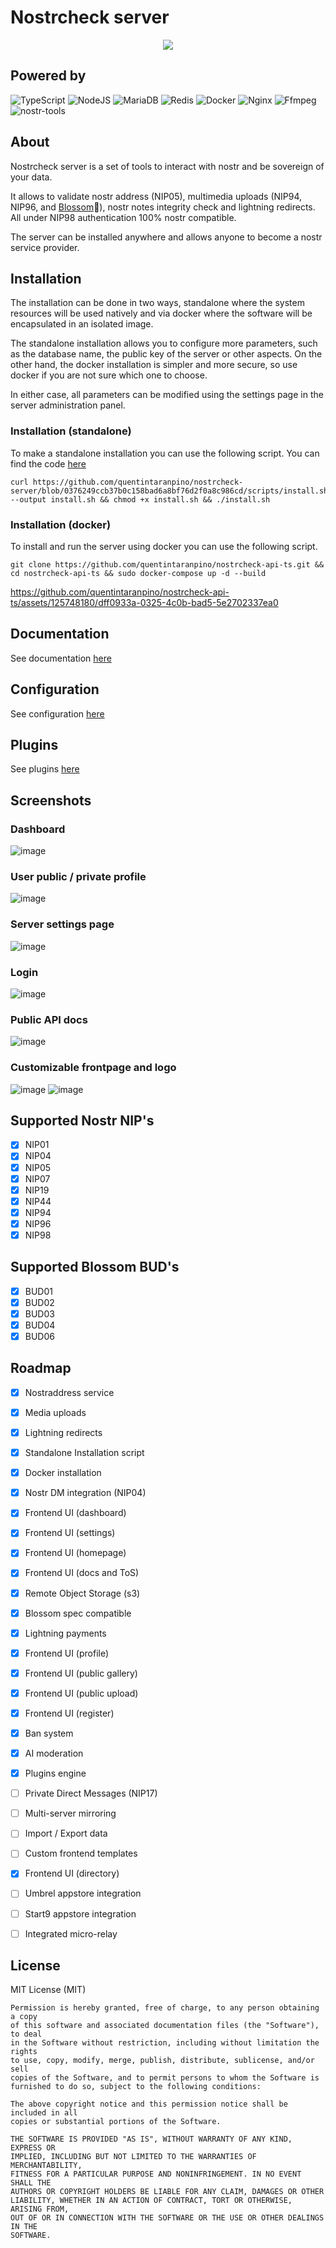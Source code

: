 # Nostrcheck server
<p align="center">
<img src= "https://github.com/quentintaranpino/nostrcheck-api-ts/assets/125748180/b4a7a4c3-938f-4f60-af81-3af4e5178ec4">
</p>

## Powered by
![TypeScript](https://img.shields.io/badge/typescript-%23007ACC.svg?style=for-the-badge&logo=typescript&logoColor=white) ![NodeJS](https://img.shields.io/badge/node.js-6DA55F?style=for-the-badge&logo=node.js&logoColor=white) ![MariaDB](https://img.shields.io/badge/MariaDB-003545?style=for-the-badge&logo=mariadb&logoColor=white) ![Redis](https://img.shields.io/badge/redis-%23DD0031.svg?style=for-the-badge&logo=redis&logoColor=white) ![Docker](https://img.shields.io/badge/docker-%230db7ed.svg?style=for-the-badge&logo=docker&logoColor=white) ![Nginx](https://img.shields.io/badge/nginx-%23009639.svg?style=for-the-badge&logo=nginx&logoColor=white) ![Ffmpeg](https://img.shields.io/badge/ffmpeg-74aa9c?style=for-the-badge&logo=ffmpeg&logoColor=white&logoWidth=25) ![nostr-tools](https://img.shields.io/badge/nostr%7Ctools-9932cc?style=for-the-badge&logo=toml&logoColor=white)

## About
Nostrcheck server is a set of tools to interact with nostr and be sovereign of your data. 

It allows to validate nostr address (NIP05), multimedia uploads (NIP94, NIP96, and [Blossom](https://github.com/hzrd149/blossom)🌸), nostr notes integrity check and lightning redirects. All under NIP98 authentication 100% nostr compatible.

The server can be installed anywhere and allows anyone to become a nostr service provider. 

## Installation
The installation can be done in two ways, standalone where the system resources will be used natively and via docker where the software will be encapsulated in an isolated image. 

The standalone installation allows you to configure more parameters, such as the database name, the public key of the server or other aspects. On the other hand, the docker installation is simpler and more secure, so use docker if you are not sure which one to choose.

In either case, all parameters can be modified using the settings page in the server administration panel.

### Installation (standalone)

To make a standalone installation you can use the following script. You can find the code [here](https://github.com/quentintaranpino/nostrcheck-api-ts/blob/main/scripts/install.sh)

```
curl https://github.com/quentintaranpino/nostrcheck-server/blob/0376249ccb37b0c158bad6a8bf76d2f0a8c986cd/scripts/install.sh --output install.sh && chmod +x install.sh && ./install.sh
```

### Installation (docker) 

To install and run the server using docker you can use the following script.

```
git clone https://github.com/quentintaranpino/nostrcheck-api-ts.git && cd nostrcheck-api-ts && sudo docker-compose up -d --build

```


https://github.com/quentintaranpino/nostrcheck-api-ts/assets/125748180/dff0933a-0325-4c0b-bad5-5e2702337ea0



## Documentation

See documentation [here](https://github.com/quentintaranpino/nostrcheck-api-ts/blob/main/DOCS.md)

## Configuration

See configuration [here](https://github.com/quentintaranpino/nostrcheck-api-ts/blob/main/CONFIG.md)

## Plugins

See plugins [here](https://github.com/quentintaranpino/nostrcheck-api-ts/blob/main/PLUGINS.md)

## Screenshots
### Dashboard
![image](https://github.com/quentintaranpino/nostrcheck-api-ts/assets/125748180/f9f4ab55-3560-49c2-b437-c90079b7a66c)
### User public / private profile
![image](https://github.com/quentintaranpino/nostrcheck-api-ts/assets/125748180/3b2507d7-5ba1-4d09-8cb1-06aa6298d681)

### Server settings page
![image](https://github.com/quentintaranpino/nostrcheck-api-ts/assets/125748180/89127444-fba3-4ce9-860c-d221989b011b)

### Login 
![image](https://github.com/quentintaranpino/nostrcheck-api-ts/assets/125748180/507ff222-6272-4c33-8144-10ca3264b778)

### Public API docs
![image](https://github.com/quentintaranpino/nostrcheck-api-ts/assets/125748180/6c6f9976-fccc-40fb-a63c-5f9dd507faf0)

### Customizable frontpage and logo
![image](https://github.com/quentintaranpino/nostrcheck-api-ts/assets/125748180/9de9cfc6-52d1-4056-b781-0c7b6278cbb8)
![image](https://github.com/quentintaranpino/nostrcheck-api-ts/assets/125748180/6299137f-e862-4854-bfe0-f793ef0417e6)

## Supported Nostr NIP's

- [x] NIP01
- [x] NIP04
- [x] NIP05
- [x] NIP07
- [x] NIP19
- [x] NIP44
- [x] NIP94
- [x] NIP96
- [x] NIP98

## Supported Blossom BUD's

- [x] BUD01
- [x] BUD02
- [x] BUD03
- [x] BUD04
- [x] BUD06

## Roadmap

- [x] Nostraddress service
- [x] Media uploads
- [x] Lightning redirects
- [x] Standalone Installation script
- [x] Docker installation
- [x] Nostr DM integration (NIP04)
- [x] Frontend UI (dashboard)
- [x] Frontend UI (settings)
- [x] Frontend UI (homepage)
- [x] Frontend UI (docs and ToS)
- [x] Remote Object Storage (s3)
- [x] Blossom spec compatible
- [x] Lightning payments
- [x] Frontend UI (profile)
- [x] Frontend UI (public gallery)
- [x] Frontend UI (public upload)
- [x] Frontend UI (register)
- [x] Ban system
- [x] AI moderation
- [x] Plugins engine
- [ ] Private Direct Messages (NIP17)
- [ ] Multi-server mirroring
- [ ] Import / Export data
- [ ] Custom frontend templates
- [x] Frontend UI (directory)
- [ ] Umbrel appstore integration
- [ ] Start9 appstore integration
- [ ] Integrated micro-relay


## License

MIT License (MIT)

```
Permission is hereby granted, free of charge, to any person obtaining a copy
of this software and associated documentation files (the "Software"), to deal
in the Software without restriction, including without limitation the rights
to use, copy, modify, merge, publish, distribute, sublicense, and/or sell
copies of the Software, and to permit persons to whom the Software is
furnished to do so, subject to the following conditions:

The above copyright notice and this permission notice shall be included in all
copies or substantial portions of the Software.

THE SOFTWARE IS PROVIDED "AS IS", WITHOUT WARRANTY OF ANY KIND, EXPRESS OR
IMPLIED, INCLUDING BUT NOT LIMITED TO THE WARRANTIES OF MERCHANTABILITY,
FITNESS FOR A PARTICULAR PURPOSE AND NONINFRINGEMENT. IN NO EVENT SHALL THE
AUTHORS OR COPYRIGHT HOLDERS BE LIABLE FOR ANY CLAIM, DAMAGES OR OTHER
LIABILITY, WHETHER IN AN ACTION OF CONTRACT, TORT OR OTHERWISE, ARISING FROM,
OUT OF OR IN CONNECTION WITH THE SOFTWARE OR THE USE OR OTHER DEALINGS IN THE
SOFTWARE.

```
